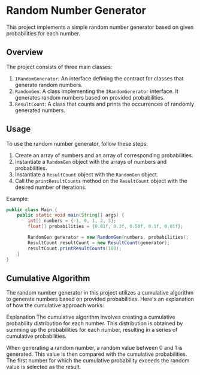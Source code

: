 # Random Number Generator

This project implements a simple random number generator based on given probabilities for each number.

## Overview

The project consists of three main classes:

1. `IRandomGenerator`: An interface defining the contract for classes that generate random numbers.
2. `RandomGen`: A class implementing the `IRandomGenerator` interface. It generates random numbers based on provided probabilities.
3. `ResultCount`: A class that counts and prints the occurrences of randomly generated numbers.
## Usage

To use the random number generator, follow these steps:

1. Create an array of numbers and an array of corresponding probabilities.
2. Instantiate a `RandomGen` object with the arrays of numbers and probabilities.
3. Instantiate a `ResultCount` object with the `RandomGen` object.
4. Call the `printResultCounts` method on the `ResultCount` object with the desired number of iterations.

Example:

```java
public class Main {
    public static void main(String[] args) {
        int[] numbers = {-1, 0, 1, 2, 3};
        float[] probabilities = {0.01f, 0.3f, 0.58f, 0.1f, 0.01f};

        RandomGen generator = new RandomGen(numbers, probabilities);
        ResultCount resultCount = new ResultCount(generator);
        resultCount.printResultCounts(100);
    }
}
```

## Cumulative Algorithm

The random number generator in this project utilizes a cumulative algorithm to generate numbers based on provided probabilities. Here's an explanation of how the cumulative approach works:

Explanation
The cumulative algorithm involves creating a cumulative probability distribution for each number. This distribution is obtained by summing up the probabilities for each number, resulting in a series of cumulative probabilities.

When generating a random number, a random value between 0 and 1 is generated. This value is then compared with the cumulative probabilities. The first number for which the cumulative probability exceeds the random value is selected as the result.

